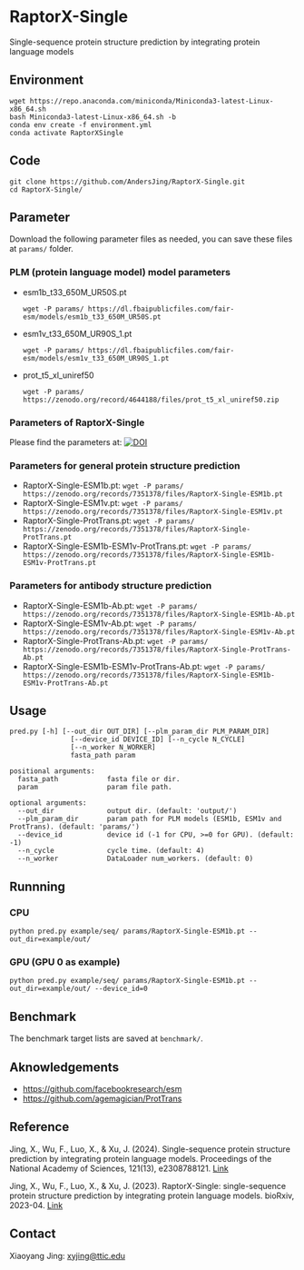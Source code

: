 # RaptorX-Single

Single-sequence protein structure prediction by integrating protein language models

## Environment
```
wget https://repo.anaconda.com/miniconda/Miniconda3-latest-Linux-x86_64.sh
bash Miniconda3-latest-Linux-x86_64.sh -b
conda env create -f environment.yml
conda activate RaptorXSingle
```

## Code
```
git clone https://github.com/AndersJing/RaptorX-Single.git
cd RaptorX-Single/
```

## Parameter
Download the following parameter files as needed, you can save these files at `params/` folder.

### PLM (protein language model) model parameters

* esm1b_t33_650M_UR50S.pt
    ```
    wget -P params/ https://dl.fbaipublicfiles.com/fair-esm/models/esm1b_t33_650M_UR50S.pt
    ```

* esm1v_t33_650M_UR90S_1.pt
    ```
    wget -P params/ https://dl.fbaipublicfiles.com/fair-esm/models/esm1v_t33_650M_UR90S_1.pt
    ```

* prot_t5_xl_uniref50
    ```
    wget -P params/ https://zenodo.org/record/4644188/files/prot_t5_xl_uniref50.zip
    ```

### Parameters of RaptorX-Single
Please find the parameters at: <a href="https://doi.org/10.5281/zenodo.7351378"><img src="https://zenodo.org/badge/DOI/10.5281/zenodo.7351378.svg" alt="DOI"></a>

### Parameters for general protein structure prediction
* RaptorX-Single-ESM1b.pt: `wget -P params/ https://zenodo.org/records/7351378/files/RaptorX-Single-ESM1b.pt`
* RaptorX-Single-ESM1v.pt: `wget -P params/ https://zenodo.org/records/7351378/files/RaptorX-Single-ESM1v.pt`
* RaptorX-Single-ProtTrans.pt: `wget -P params/ https://zenodo.org/records/7351378/files/RaptorX-Single-ProtTrans.pt`
* RaptorX-Single-ESM1b-ESM1v-ProtTrans.pt: `wget -P params/ https://zenodo.org/records/7351378/files/RaptorX-Single-ESM1b-ESM1v-ProtTrans.pt`

### Parameters for antibody structure prediction
* RaptorX-Single-ESM1b-Ab.pt: `wget -P params/ https://zenodo.org/records/7351378/files/RaptorX-Single-ESM1b-Ab.pt`
* RaptorX-Single-ESM1v-Ab.pt: `wget -P params/ https://zenodo.org/records/7351378/files/RaptorX-Single-ESM1v-Ab.pt`
* RaptorX-Single-ProtTrans-Ab.pt: `wget -P params/ https://zenodo.org/records/7351378/files/RaptorX-Single-ProtTrans-Ab.pt`
* RaptorX-Single-ESM1b-ESM1v-ProtTrans-Ab.pt: `wget -P params/ https://zenodo.org/records/7351378/files/RaptorX-Single-ESM1b-ESM1v-ProtTrans-Ab.pt`


## Usage
```
pred.py [-h] [--out_dir OUT_DIR] [--plm_param_dir PLM_PARAM_DIR]
               [--device_id DEVICE_ID] [--n_cycle N_CYCLE]
               [--n_worker N_WORKER]
               fasta_path param

positional arguments:
  fasta_path            fasta file or dir.
  param                 param file path.

optional arguments:
  --out_dir             output dir. (default: 'output/')
  --plm_param_dir       param path for PLM models (ESM1b, ESM1v and ProtTrans). (default: 'params/')
  --device_id           device id (-1 for CPU, >=0 for GPU). (default: -1)
  --n_cycle             cycle time. (default: 4)
  --n_worker            DataLoader num_workers. (default: 0)
```
## Runnning

### CPU
```
python pred.py example/seq/ params/RaptorX-Single-ESM1b.pt --out_dir=example/out/
```

### GPU (GPU 0 as example)
```
python pred.py example/seq/ params/RaptorX-Single-ESM1b.pt --out_dir=example/out/ --device_id=0
```

## Benchmark
The benchmark target lists are saved at `benchmark/`.


## Aknowledgements
* https://github.com/facebookresearch/esm
* https://github.com/agemagician/ProtTrans


## Reference
Jing, X., Wu, F., Luo, X., & Xu, J. (2024). Single-sequence protein structure prediction by integrating protein language models. Proceedings of the National Academy of Sciences, 121(13), e2308788121. <a href="https://www.pnas.org/doi/10.1073/pnas.2308788121"> Link </a>

Jing, X., Wu, F., Luo, X., & Xu, J. (2023). RaptorX-Single: single-sequence protein structure prediction by integrating protein language models. bioRxiv, 2023-04. <a href="https://www.biorxiv.org/content/10.1101/2023.04.24.538081v2"> Link </a>

## Contact
Xiaoyang Jing: xyjing@ttic.edu


